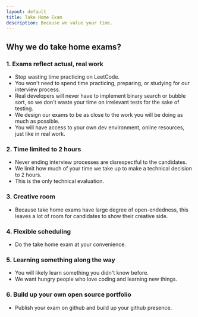```yaml
---
layout: default
title: Take Home Exam
description: Because we value your time.
---
```


## Why we do take home exams?

### 1. Exams reflect actual, real work
* Stop wasting time practicing on LeetCode.
* You won't need to spend time practicing, preparing, or studying for our interview process.
* Real developers will never have to implement binary search or bubble sort, so we don't waste your time on irrelevant tests for the sake of testing.
* We design our exams to be as close to the work you will be doing as much as possible.
* You will have access to your own dev environment, online resources, just like in real work.

### 2. Time limited to 2 hours
* Never ending interview processes are disrespectful to the candidates.
* We limit how much of your time we take up to make a technical decision to 2 hours.
* This is the only technical evaluation.

### 3. Creative room
* Because take home exams have large degree of open-endedness, this leaves a lot of room for candidates to show their creative side.

### 4. Flexible scheduling
* Do the take home exam at your convenience.

### 5. Learning something along the way
* You will likely learn something you didn't know before.
* We want hungry people who love coding and learning new things.

### 6. Build up your own open source portfolio
* Publish your exam on github and build up your github presence.